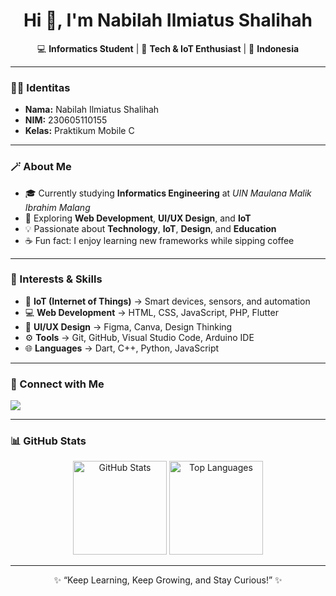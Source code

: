 <h1 align="center">Hi 👋, I'm Nabilah Ilmiatus Shalihah</h1>

<p align="center">
💻 <b>Informatics Student</b> | 🚀 <b>Tech & IoT Enthusiast</b> | 📍 <b>Indonesia</b>
</p>

---

### 🧑‍💻 Identitas
- **Nama:** Nabilah Ilmiatus Shalihah 
- **NIM:** 230605110155 
- **Kelas:** Praktikum Mobile C  

---

### 🪄 About Me
- 🎓 Currently studying **Informatics Engineering** at *UIN Maulana Malik Ibrahim Malang*  
- 🌱 Exploring **Web Development**, **UI/UX Design**, and **IoT**  
- 💡 Passionate about **Technology**, **IoT**, **Design**, and **Education**  
- ☕ Fun fact: I enjoy learning new frameworks while sipping coffee  

---

### 🌟 Interests & Skills
- 🔌 **IoT (Internet of Things)** → Smart devices, sensors, and automation  
- 💻 **Web Development** → HTML, CSS, JavaScript, PHP, Flutter  
- 🎨 **UI/UX Design** → Figma, Canva, Design Thinking  
- ⚙️ **Tools** → Git, GitHub, Visual Studio Code, Arduino IDE  
- 🌐 **Languages** → Dart, C++, Python, JavaScript  

---

### 🧭 Connect with Me
<p align="left">
  <a href="https://github.com/belaabel289" target="_blank">
    <img src="https://img.shields.io/badge/GitHub-%23181717.svg?&style=for-the-badge&logo=github&logoColor=white" />
  </a>
</p>

---

### 📊 GitHub Stats
<p align="center">
  <img src="https://github-readme-stats.vercel.app/api?username=belaabel289&show_icons=true&theme=tokyonight" alt="GitHub Stats" height="150"/>
  <img src="https://github-readme-stats.vercel.app/api/top-langs/?username=belaabel289&layout=compact&theme=tokyonight" alt="Top Languages" height="150"/>
</p>

---

<p align="center">
  ✨ “Keep Learning, Keep Growing, and Stay Curious!” ✨
</p>
